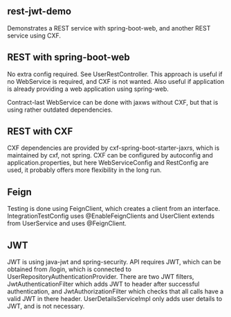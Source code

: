 rest-jwt-demo
--

Demonstrates a REST service with spring-boot-web, and another REST service using CXF.

REST with spring-boot-web
--

No extra config required. See UserRestController. This approach is useful if no WebService is required, and CXF is not wanted. Also useful if application is already providing a web application using spring-web.

Contract-last WebService can be done with jaxws without CXF, but that is using rather outdated dependencies.
 

REST with CXF
--   

CXF dependencies are provided by cxf-spring-boot-starter-jaxrs, which is maintained by cxf, not spring. CXF can be configured by autoconfig and application.properties, but here WebServiceConfig and RestConfig are used, it probably offers more flexibility in the long run. 

Feign
--

Testing is done using FeignClient, which creates a client from an interface. IntegrationTestConfig uses @EnableFeignClients and UserClient extends from UserService and uses @FeignClient.

JWT
--

JWT is using java-jwt and spring-security. API requires JWT, which can be obtained from /login, which is connected to UserRepositoryAuthenticationProvider. There are two JWT filters, JwtAuthenticationFilter which adds JWT to header after successful authentication, and JwtAuthorizationFilter which checks that all calls have a valid JWT in there header. UserDetailsServiceImpl only adds user details to JWT, and is not necessary.  

